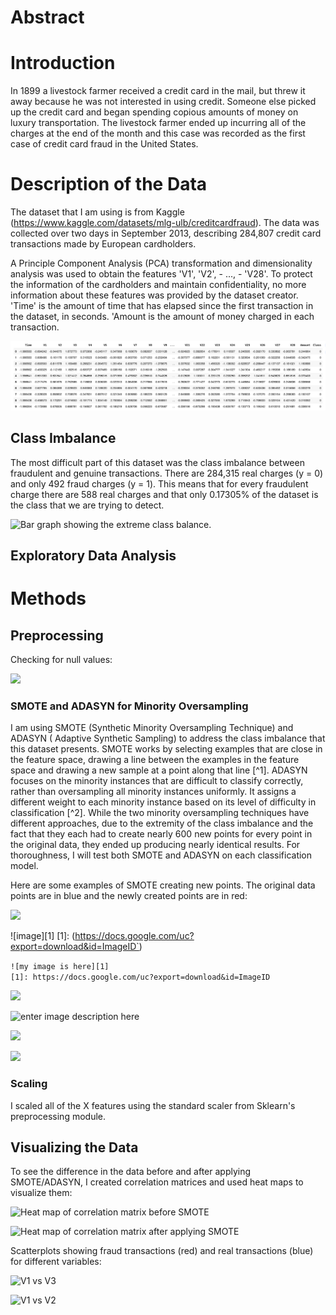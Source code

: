 # Abstract

  

# Introduction

In 1899 a livestock farmer received a credit card in the mail, but threw it away because he was not interested in using credit. Someone else picked up the credit card and began spending copious amounts of money on luxury transportation. The livestock farmer ended up incurring all of the charges at the end of the month and this case was recorded as the first case of credit card fraud in the United States.

  

# Description of the Data

The dataset that I am using is from Kaggle (https://www.kaggle.com/datasets/mlg-ulb/creditcardfraud). The data was collected over two days in September 2013, describing 284,807 credit card transactions made by European cardholders.

  

A Principle Component Analysis (PCA) transformation and dimensionality analysis was used to obtain the features 'V1', 'V2', - ..., - 'V28'. To protect the information of the cardholders and maintain confidentiality, no more information about these features was provided by the dataset creator. 'Time' is the amount of time that has elapsed since the first transaction in the dataset, in seconds. 'Amount is the amount of money charged in each transaction.

  

![The first 10 rows of the dataset.](/images/dataframe.png.png)

  

## Class Imbalance

The most difficult part of this dataset was the class imbalance between fraudulent and genuine transactions. There are 284,315 real charges (y = 0) and only 492 fraud charges (y = 1). This means that for every fraudulent charge there are 588 real charges and that only 0.17305% of the dataset is the class that we are trying to detect.

  

![Bar graph showing the extreme class balance.](https://drive.google.com/file/d/19DwibGMV7J1pb3qB6Ne0HE8z4OtB0fua/view?usp=drive_link)

  

## Exploratory Data Analysis

  
  

# Methods

## Preprocessing

Checking for null values:

![](https://drive.google.com/file/d/1WGJzxqX9WbCg2cjq3rETXBOcLUhSBk4u/view?usp=drive_link)

  

### SMOTE and ADASYN for Minority Oversampling

I am using SMOTE (Synthetic Minority Oversampling Technique) and ADASYN ( Adaptive Synthetic Sampling) to address the class imbalance that this dataset presents. SMOTE works by selecting examples that are close in the feature space, drawing a line between the examples in the feature space and drawing a new sample at a point along that line [^1]. ADASYN focuses on the minority instances that are difficult to classify correctly, rather than oversampling all minority instances uniformly. It assigns a different weight to each minority instance based on its level of difficulty in classification [^2]. While the two minority oversampling techniques have different approaches, due to the extremity of the class imbalance and the fact that they each had to create nearly 600 new points for every point in the original data, they ended up producing nearly identical results. For thoroughness, I will test both SMOTE and ADASYN on each classification model.

  

Here are some examples of SMOTE creating new points. The original data points are in blue and the newly created points are in red:

  
![](https://drive.google.com/file/d/1LR0xNtu7P93Mnw8jeWUCeIL0betjqLnZ/view?usp=drive_link)

![image][1]
[1]: (https://docs.google.com/uc?export=download&id=ImageID`)

`![my image is here][1]`  
`[1]: https://docs.google.com/uc?export=download&id=ImageID`

![](https://drive.google.com/file/d/15KcWmPKnzP99cNWOg3ZQEoVQ4rKLUSFD/view?usp=drive_link)

  ![enter image description here](https://ibb.co/jTs38Dw)

![](https://drive.google.com/file/d/1FCRtYC-qnULyjbw646yIZdTFsxYzRvqr/view?usp=drive_link)

  

![](https://drive.google.com/file/d/1lZIs1KyFOjNyD_CSOvQXx-cUlocOSsgG/view?usp=drive_link)

  

### Scaling

I scaled all of the X features using the standard scaler from Sklearn's preprocessing module.

  

## Visualizing the Data

  

To see the difference in the data before and after applying SMOTE/ADASYN, I created correlation matrices and used heat maps to visualize them:

  

![Heat map of correlation matrix before SMOTE](https://drive.google.com/file/d/1gBNAwcqowg8hzqtgjoNibhsq7WSnh0X6/view?usp=drive_link)

  

![Heat map of correlation matrix after applying SMOTE](https://drive.google.com/file/d/1FrcsuyHvPFf0T7wZMgd77PFU9AdHIe3x/view?usp=drive_link)

  

Scatterplots showing fraud transactions (red) and real transactions (blue) for different variables:

  

![V1 vs V3](https://drive.google.com/file/d/1eJey6SmICe41mrHAkAEu2tDkG3er5UhL/view)

  

![V1 vs V2](https://drive.google.com/file/d/1tkUfUkWlMnHqVwYaesxPyLQ2TJgsLs8-/view)

